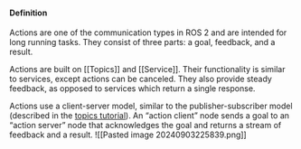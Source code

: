 #### Definition
Actions are one of the communication types in ROS 2 and are intended for long running tasks. They consist of three parts: a goal, feedback, and a result.

Actions are built on [[Topics]] and [[Service]]. Their functionality is similar to services, except actions can be canceled. They also provide steady feedback, as opposed to services which return a single response.

Actions use a client-server model, similar to the publisher-subscriber model (described in the [topics tutorial](https://docs.ros.org/en/humble/Tutorials/Beginner-CLI-Tools/Understanding-ROS2-Topics/Understanding-ROS2-Topics.html)). An “action client” node sends a goal to an “action server” node that acknowledges the goal and returns a stream of feedback and a result.
![[Pasted image 20240903225839.png]]
